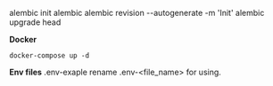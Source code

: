 alembic init alembic
alembic revision --autogenerate -m 'Init'
alembic upgrade head

**Docker**

`docker-compose up -d`

**Env files**
.env-exaple
rename .env-<file_name> for using.
